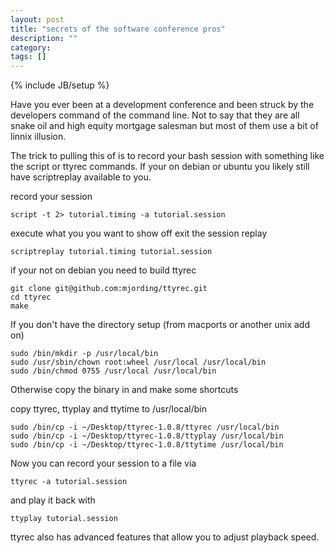 ```yaml
---
layout: post
title: "secrets of the software conference pros"
description: ""
category: 
tags: []
---
```

{% include JB/setup %}



Have you ever been at a development conference and been struck by the
developers command of the command line. Not to say that they are all
snake oil and high equity mortgage salesman but most of them use a bit
of linnix illusion. 

The trick to pulling this of is to record your bash session with something like the script or ttyrec commands. If your on debian or ubuntu you likely still have scriptreplay available to you. 

record your session

    script -t 2> tutorial.timing -a tutorial.session

execute what you you want to show off
exit the session 
replay

    scriptreplay tutorial.timing tutorial.session

if your not on debian you need to build ttyrec

    git clone git@github.com:mjording/ttyrec.git
    cd ttyrec
    make

If you don't have the  directory setup (from macports or another unix add on)
 
    sudo /bin/mkdir -p /usr/local/bin
    sudo /usr/sbin/chown root:wheel /usr/local /usr/local/bin
    sudo /bin/chmod 0755 /usr/local /usr/local/bin 

Otherwise copy the binary in and make some shortcuts

copy ttyrec, ttyplay and ttytime to /usr/local/bin

    sudo /bin/cp -i ~/Desktop/ttyrec-1.0.8/ttyrec /usr/local/bin
    sudo /bin/cp -i ~/Desktop/ttyrec-1.0.8/ttyplay /usr/local/bin
    sudo /bin/cp -i ~/Desktop/ttyrec-1.0.8/ttytime /usr/local/bin

Now you can record your session to a file via

    ttyrec -a tutorial.session

and play it back with 

    ttyplay tutorial.session

ttyrec also has advanced features that allow you to adjust playback speed. 

